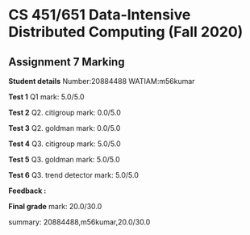 # CS 451/651 Data-Intensive Distributed Computing (Fall 2020)
## Assignment 7 Marking

**Student details**
Number:20884488
WATIAM:m56kumar

**Test 1** Q1 mark: 5.0/5.0

**Test 2** Q2. citigroup mark: 0.0/5.0

**Test 3** Q2. goldman mark: 0.0/5.0

**Test 4** Q3. citigroup mark: 5.0/5.0

**Test 5** Q3. goldman mark: 5.0/5.0

**Test 6** Q3. trend detector mark: 5.0/5.0

**Feedback :** 

**Final grade**
mark: 20.0/30.0

summary: 20884488,m56kumar,20.0/30.0